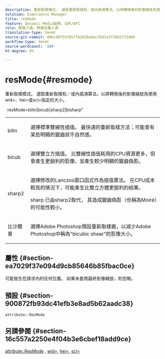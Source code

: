 ```yaml
---
description: 重新取樣模式。 選取重新取樣和／或內插演算法，以將轉換後的影像縮放為使用wid=、hei=或scl=指定的大小。
solution: Experience Manager
title: resMode
feature: Dynamic Media經典，SDK/API
role: 開發人員，商業從業人員
translation-type: tm+mt
source-git-commit: d0bc88f55f857762b3bab4c76d1e3f3dd2733d60
workflow-type: tm+mt
source-wordcount: '184'
ht-degree: 8%

---
```



# resMode{#resmode}

重新取樣模式。 選取重新取樣和／或內插演算法，以將轉換後的影像縮放為使用wid=、hei=或scl=指定的大小。

` `resMode=bilin|bicub|sharp2|bisharp&quot;

<table id="table_AF954C101B30473FAFE9930C7B694305"> 
 <tbody> 
  <tr> 
   <td colname="col1"> <p> <span class="+ topic/ph pr-d/codeph codeph"> bilin  </span> </p> </td> 
   <td colname="col2"> <p>選擇標準雙線性插值。 最快速的重新取樣方法；可能會有某些明顯的鋸齒狀不自然感。 </p> </td> 
  </tr> 
  <tr> 
   <td colname="col1"> <p> <span class="+ topic/ph pr-d/codeph codeph"> bicub  </span> </p> </td> 
   <td colname="col2"> <p>選擇雙立方插值。 比雙線性插值耗用的CPU資源更多，但會產生更銳利的影像，並產生較少明顯的鋸齒偽影。 </p> </td> 
  </tr> 
  <tr> 
   <td colname="col1"> <p> <span class="+ topic/ph pr-d/codeph codeph"> sharp2  </span> </p> </td> 
   <td colname="col2"> <p>選擇修改的Lanczos窗口函式作為插值算法。 在CPU成本較高的情況下，可能產生比雙立方體更銳利的結果。 </p> <p> <span class="codeph"> sharp </span> 已由sharp2取代， <span class="codeph">  </span>其造成鋸齒偽影（也稱為Moiré）的可能性較小。 </p> </td> 
  </tr> 
  <tr> 
   <td colname="col1"> <p> <span class="codeph"> 比沙爾普  </span> </p> </td> 
   <td colname="col2"> <p>選擇<span class="keyword">Adobe Photoshop</span>預設重新取樣器，以減少<span class="keyword">Adobe Photoshop</span>中稱為"bicubic shear"的影像大小。 </p> </td> 
  </tr> 
 </tbody> 
</table>

## 屬性 {#section-ea7029f37e094d9cb85646b85fbac0ce}

可能發生在請求內的任何位置。 如果未套用最終影像縮放，則忽略。

## 預設 {#section-900872fb93dc41efb3e8ad5b62aadc38}

`attribute::ResMode`

## 另請參閱 {#section-16c557a2250e4f04b3e6cbef18add9ce}

[attribute::ResMode](../../../../../ir-api/material-cat/image-rendering-api-ref/c-ir-material-catalog/c-ir-attributes-reference/r-ir-cat-resmode.md#reference-fdca7eb6d5104fdeae9d6ac42251db82) ,  [wid=](../../../../../ir-api/http-protocol/image-rendering-api-ref/c-ir-http-protocol-ref/c-ir-http-protocol-command-reference/r-ir-wid.md#reference-b7e691b0624941168c94b2749ae233ec),  [hei=](../../../../../ir-api/http-protocol/image-rendering-api-ref/c-ir-http-protocol-ref/c-ir-http-protocol-command-reference/r-ir-hei.md#reference-1c08f60365a94417a39867c09cac5478),  [scl=](../../../../../ir-api/http-protocol/image-rendering-api-ref/c-ir-http-protocol-ref/c-ir-http-protocol-command-reference/r-ir-scl.md#reference-b14b51a6cbe34f0bba42880540592f29)
